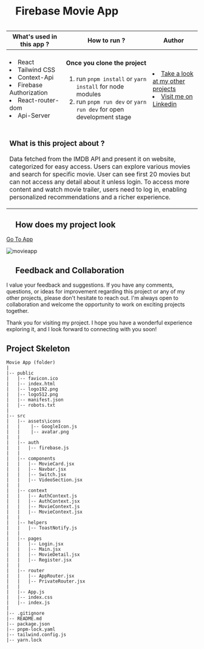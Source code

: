 <div id="user-content-toc">
  <ul align="left">
    <summary><h1 style="display: inline-block">Firebase Movie App</h1></summary>
  </ul>
</div>

<table>
   <thead>
        <tr>
            <th>What's used in this app ?</th>
            <th>How to run ?</th>
            <th>Author</th>
        </tr>
    </thead>
  <tbody>
  <tr>
    <td> 
      <li> React  
      <li> Tailwind CSS 
      <li> Context-Api 
      <li> Firebase Authorization 
      <li> React-router-dom  
      <li> Api-Server  
    </td>
    <td>  <h4>Once you clone the project</h4>  
      
 1) run  `pnpm install`  or `yarn install` for node modules
 2) run `pnpm run dev` or `yarn run dev` for open development stage
    
   </td>
    <td> <li> <a href="https://github.com/murttkapln" target="_blank">Take a look at my other projects</a> <li> <a href="https://www.linkedin.com/in/murat-kaplann/" target="_blank">Visit me on Linkedin</a> 
  </tr>
  <tr>
    <td colspan="3"><h3>What is this project about ?</h3> 
<p>
Data fetched from the IMDB API and present it on website, categorized for easy access. Users can explore various movies and search for specific movie. User can see first 20 movies but can not access any detail about it unless login. To access more content and watch movie trailer, users need to log in, enabling personalized recommendations and a richer experience. 
</p>
    </td>
  </tr>
      </tbody>
</table>




<div id="user-content-toc">
  <ul align="left">
    <summary><h2>How does my project look</h2></summary>
  </ul>
</div>

[Go To App](https://movie-app-mk.vercel.app)

![movieapp](src/assets/movie-app.gif)

<div id="user-content-toc">
  <ul align="left">
    <summary><h2>Feedback and Collaboration</h2></summary>
  </ul>
</div>
I value your feedback and suggestions. If you have any comments, questions, or ideas for improvement regarding this project or any of my other projects, please don't hesitate to reach out. I'm always open to collaboration and welcome the opportunity to work on exciting projects together.

Thank you for visiting my project. I hope you have a wonderful experience exploring it, and I look forward to connecting with you soon!




## Project Skeleton

```
Movie App (folder)
|
|-- public
|   |-- favicon.ico
|   |-- index.html
|   |-- logo192.png
|   |-- logo512.png
|   |-- manifest.json
|   |-- robots.txt
|
|-- src
|   |-- assets\icons
|   |    |-- GoogleIcon.js
|   |    |-- avatar.png
|   |
|   |-- auth
|   |   |-- firebase.js
|   |
|   |-- components
|   |   |-- MovieCard.jsx
|   |   |-- Navbar.jsx
|   |   |-- Switch.jsx
|   |   |-- VideoSection.jsx
|   |
|   |-- context
|   |   |-- AuthContext.js
|   |   |-- AuthContext.jsx
|   |   |-- MovieContext.js
|   |   |-- MovieContext.jsx
|   |
|   |-- helpers
|   |   |-- ToastNotify.js
|   |
|   |-- pages
|   |   |-- Login.jsx
|   |   |-- Main.jsx
|   |   |-- MovieDetail.jsx
|   |   |-- Register.jsx
|   |
|   |-- router
|   |   |-- AppRouter.jsx
|   |   |-- PrivateRouter.jsx
|   |
|   |-- App.js
|   |-- index.css
|   |-- index.js
|
|-- .gitignore
|-- README.md
|-- package.json
|-- pnpm-lock.yaml
|-- tailwind.config.js
|-- yarn.lock

```
